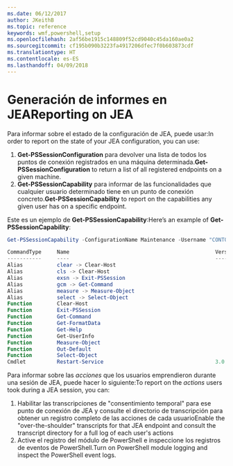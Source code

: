 ```yaml
---
ms.date: 06/12/2017
author: JKeithB
ms.topic: reference
keywords: wmf,powershell,setup
ms.openlocfilehash: 2af56be1915c148809f52cd9040c45da160ae0a2
ms.sourcegitcommit: cf195b090b3223fa4917206dfec7f0b603873cdf
ms.translationtype: HT
ms.contentlocale: es-ES
ms.lasthandoff: 04/09/2018
---
```

# <a name="reporting-on-jea"></a><span data-ttu-id="5e254-102">Generación de informes en JEA</span><span class="sxs-lookup"><span data-stu-id="5e254-102">Reporting on JEA</span></span>
<span data-ttu-id="5e254-103">Para informar sobre el estado de la configuración de JEA, puede usar:</span><span class="sxs-lookup"><span data-stu-id="5e254-103">In order to report on the state of your JEA configuration, you can use:</span></span>
1.  <span data-ttu-id="5e254-104">**Get-PSSessionConfiguration** para devolver una lista de todos los puntos de conexión registrados en una máquina determinada.</span><span class="sxs-lookup"><span data-stu-id="5e254-104">**Get-PSSessionConfiguration** to return a list of all registered endpoints on a given machine.</span></span>
2.  <span data-ttu-id="5e254-105">**Get-PSSessionCapability** para informar de las funcionalidades que cualquier usuario determinado tiene en un punto de conexión concreto.</span><span class="sxs-lookup"><span data-stu-id="5e254-105">**Get-PSSessionCapability** to report on the capabilities any given user has on a specific endpoint.</span></span>

<span data-ttu-id="5e254-106">Este es un ejemplo de **Get-PSSessionCapability**:</span><span class="sxs-lookup"><span data-stu-id="5e254-106">Here’s an example of **Get-PSSessionCapability**:</span></span>
```powershell
Get-PSSessionCapability -ConfigurationName Maintenance -Username "CONTOSO\JohnDoe"

CommandType     Name                                               Version    Source
-----------     ----                                               -------    ------
Alias           clear -> Clear-Host
Alias           cls -> Clear-Host
Alias           exsn -> Exit-PSSession
Alias           gcm -> Get-Command
Alias           measure -> Measure-Object
Alias           select -> Select-Object
Function        Clear-Host
Function        Exit-PSSession
Function        Get-Command
Function        Get-FormatData
Function        Get-Help
Function        Get-UserInfo
Function        Measure-Object
Function        Out-Default
Function        Select-Object
Cmdlet          Restart-Service                                    3.0.0.0 Microsof...


```

<span data-ttu-id="5e254-107">Para informar sobre las _acciones_ que los usuarios emprendieron durante una sesión de JEA, puede hacer lo siguiente:</span><span class="sxs-lookup"><span data-stu-id="5e254-107">To report on the _actions_ users took during a JEA session, you can:</span></span>
1. <span data-ttu-id="5e254-108">Habilitar las transcripciones de "consentimiento temporal" para ese punto de conexión de JEA y consulte el directorio de transcripción para obtener un registro completo de las acciones de cada usuario</span><span class="sxs-lookup"><span data-stu-id="5e254-108">Enable the "over-the-shoulder" transcripts for that JEA endpoint and consult the transcript directory for a full log of each user's actions</span></span>
2. <span data-ttu-id="5e254-109">Active el registro del módulo de PowerShell e inspeccione los registros de eventos de PowerShell.</span><span class="sxs-lookup"><span data-stu-id="5e254-109">Turn on PowerShell module logging and inspect the PowerShell event logs.</span></span>